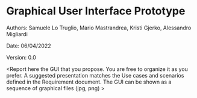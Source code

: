 # Graphical User Interface Prototype  

Authors: Samuele Lo Truglio, Mario Mastrandrea, Kristi Gjerko, Alessandro Migliardi

Date: 06/04/2022

Version: 0.0

\<Report here the GUI that you propose. You are free to organize it as you prefer. A suggested presentation matches the Use cases and scenarios defined in the Requirement document. The GUI can be shown as a sequence of graphical files (jpg, png)  >

